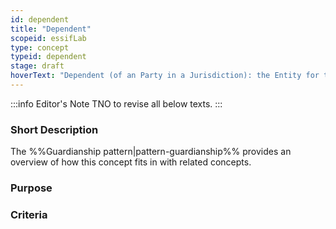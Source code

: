 ```yaml
---
id: dependent
title: "Dependent"
scopeid: essifLab
type: concept
typeid: dependent
stage: draft
hoverText: "Dependent (of an Party in a Jurisdiction): the Entity for the caring for and/or protecting/guarding/defending of which a Guardianship Relationship has been established with that Entity within that Jurisdiction."
---
```


:::info Editor's Note
TNO to revise all below texts.
:::

### Short Description

The %%Guardianship pattern|pattern-guardianship%% provides an overview of how this concept fits in with related concepts.

### Purpose

### Criteria
